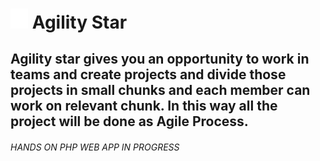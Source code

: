 
#  <img src="logo.png" width="28">  Agility Star <br/>
Agility star gives you an opportunity to work in teams and create projects and divide those projects in small chunks and each member can work on relevant chunk. In this way all the project will be done as Agile Process. <br/>
---
###### HANDS ON PHP WEB APP IN PROGRESS
